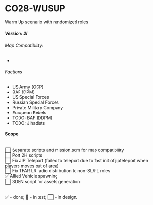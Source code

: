 # CO28-WUSUP
Warm Up scenario with randomized roles

##### Version: 2I

###### Map Compatibility:
- 

###### Factions
- US Army (OCP)
- BAF (DPM)
- US Special Forces
- Russian Special Forces
- Private Military Company
- European Rebels
- TODO: BAF (DDPM)
- TODO: Jihadists

#### Scope:
<br/>:white_large_square: Separate scripts and mission.sqm for map compatibility
<br/>:white_large_square: Port 2H scripts
<br/>:white_large_square: Fix JIP Teleport (failed to teleport due to fast init of jipteleport when players moves out of area)
<br/>:white_large_square: Fix TFAR LR radio distribution to non-SL/PL roles
<br/>:white_check_mark: Allied Vehicle spawning
<br/>:white_large_square: 3DEN script for assets generation
<br />
<br />
<br />:white_check_mark: - done; :white_square_button: - in test; :white_large_square: - in design.
